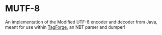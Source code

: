 # MUTF-8
An implementation of the Modified UTF-8 encoder and decoder from Java,
meant for use within [TagForge](https://github.com/Nimberite-Development/TagForge-Nim),
an NBT parser and dumper!
